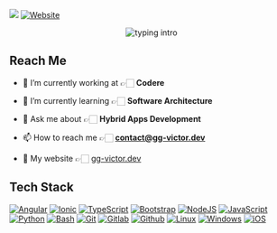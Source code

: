 ![](https://komarev.com/ghpvc/?username=YandrosChaos&color=blue)
[![Website](https://img.shields.io/badge/-N0M4D-black?&logo=github&logoColor=white)](https://gg-victor.dev)

<p align="center">
<img src="https://readme-typing-svg.herokuapp.com?color=08CE90&center=true&vCenter=true&lines=4+years+of+exp;Frontend/Hybrid+Developer;From+Madrid,+Spain;Crafting+unique+apps" alt="typing intro">
</p>

## Reach Me
- 🔭 I’m currently working at 👉🏻 **Codere**

- 🌱 I’m currently learning 👉🏻 **Software Architecture**

- 💬 Ask me about 👉🏻 **Hybrid Apps Development**

- 📫 How to reach me 👉🏻 **contact@gg-victor.dev**

- 🚀 My website 👉🏻 <a href="https://gg-victor.dev" target="blank">gg-victor.dev</a>

## Tech Stack
<p align="center">
  
  [![Angular](https://img.shields.io/badge/angular%20-%23DD0031.svg?&style=for-the-badge&logo=angular&logoColor=white)]()
  [![Ionic](https://img.shields.io/badge/-IONIC-%23316192.svg?&style=for-the-badge&logo=ionic&logoColor=white)]()
  [![TypeScript](https://img.shields.io/badge/typescript%20-%23007ACC.svg?&style=for-the-badge&logo=typescript&logoColor=white)]()
  [![Bootstrap](https://img.shields.io/badge/bootstrap%20-%23563D7C.svg?&style=for-the-badge&logo=bootstrap&logoColor=white)]()
  [![NodeJS](https://img.shields.io/badge/node.js%20-%23323330.svg?&style=for-the-badge&logo=node.js&logoColor=%23F7DF1E)]()
  [![JavaScript](https://img.shields.io/badge/javascript%20-%23323330.svg?&style=for-the-badge&logo=javascript&logoColor=%23F7DF1E)]()
  [![Python](https://img.shields.io/badge/-PYTHON-green?&style=for-the-badge&logo=python&logoColor=blue)]()
  [![Bash](https://img.shields.io/badge/-BASH-black?style=for-the-badge&logo=shell&logoColor=white)]()
  [![Git](https://img.shields.io/badge/git%20-%23F05033.svg?&style=for-the-badge&logo=git&logoColor=white)]()
  [![Gitlab](https://img.shields.io/badge/gitlab%20-%23181717.svg?&style=for-the-badge&logo=gitlab&logoColor=white)]()
  [![Github](https://img.shields.io/badge/github%20-%23121011.svg?&style=for-the-badge&logo=github&logoColor=white)]()
  [![Linux](https://img.shields.io/badge/-LINUX-black?style=for-the-badge&logo=archlinux&logoColor=white)]()
  [![Windows](https://img.shields.io/badge/Windows-0078D6?style=for-the-badge&logo=windows&logoColor=white)]()
  [![iOS](https://img.shields.io/badge/-apple-silver?style=for-the-badge&logo=apple&logoColor=white)]()
  
</p>
